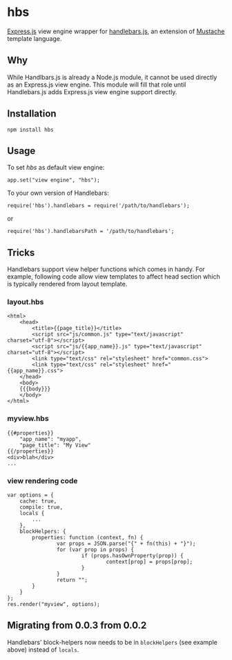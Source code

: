 # hbs #

[Express.js](http://github.com/visionmedia/express) view engine wrapper for
[handlebars.js](http://github.com/wycats/handlebars.js), an extension of
[Mustache](http://mustache.github.com/) template language.

## Why ##

While Handlbars.js is already a Node.js module, it cannot be used directly as
an Express.js view engine. This module will fill that role until Handlebars.js
adds Express.js view engine support directly.
	
## Installation ##

	npm install hbs

## Usage ##

To set *hbs* as default view engine:
	
    app.set("view engine", "hbs");
	
To your own version of Handlebars:

    require('hbs').handlebars = require('/path/to/handlebars');

or

    require('hbs').handlebarsPath = '/path/to/handlebars';

## Tricks ##

Handlebars support view helper functions which comes in handy. For example, following
code allow view templates to affect head section which is typically rendered from layout
template.

### layout.hbs ###
	
	<html>
		<head>
			<title>{{page_title}}</title>
			<script src="js/common.js" type="text/javascript" charset="utf-8"></script>
			<script src="js/{{app_name}}.js" type="text/javascript" charset="utf-8"></script>
			<link type="text/css" rel="stylesheet" href="common.css">
			<link type="text/css" rel="stylesheet" href="{{app_name}}.css">
		</head>
		<body>
		{{{body}}}
		</body>
	</html>
		
### myview.hbs ###
	
	{{#properties}}
		"app_name": "myapp",
		"page_title": "My View"
	{{/properties}}
	<div>blah</div>
	...
		
### view rendering code ###
  
	var options = {
		cache: true,
		compile: true,
		locals {
			...
		},
		blockHelpers: {
			properties: function (context, fn) {
					var props = JSON.parse("{" + fn(this) + "}");
					for (var prop in props) {
							if (props.hasOwnProperty(prop)) {
									context[prop] = props[prop];
							}
					}
					return "";
			}
		}
	};
	res.render("myview", options);

## Migrating from 0.0.3 from 0.0.2 ##

Handlebars' block-helpers now needs to be in `blockHelpers` (see example above) instead of `locals`.
